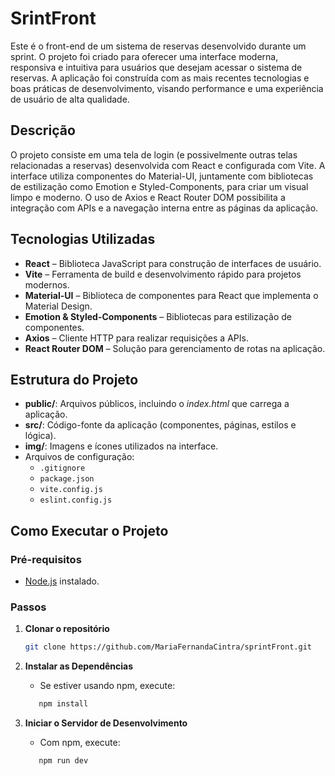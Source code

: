 # SrintFront

Este é o front-end de um sistema de reservas desenvolvido durante um sprint. O projeto foi criado para oferecer uma interface moderna, responsiva e intuitiva para usuários que desejam acessar o sistema de reservas. A aplicação foi construída com as mais recentes tecnologias e boas práticas de desenvolvimento, visando performance e uma experiência de usuário de alta qualidade.

## Descrição

O projeto consiste em uma tela de login (e possivelmente outras telas relacionadas a reservas) desenvolvida com React e configurada com Vite. A interface utiliza componentes do Material-UI, juntamente com bibliotecas de estilização como Emotion e Styled-Components, para criar um visual limpo e moderno. O uso de Axios e React Router DOM possibilita a integração com APIs e a navegação interna entre as páginas da aplicação.

## Tecnologias Utilizadas

- **React** – Biblioteca JavaScript para construção de interfaces de usuário.
- **Vite** – Ferramenta de build e desenvolvimento rápido para projetos modernos.
- **Material-UI** – Biblioteca de componentes para React que implementa o Material Design.
- **Emotion & Styled-Components** – Bibliotecas para estilização de componentes.
- **Axios** – Cliente HTTP para realizar requisições a APIs.
- **React Router DOM** – Solução para gerenciamento de rotas na aplicação.

## Estrutura do Projeto

- **public/**: Arquivos públicos, incluindo o _index.html_ que carrega a aplicação.
- **src/**: Código-fonte da aplicação (componentes, páginas, estilos e lógica).
- **img/**: Imagens e ícones utilizados na interface.
- Arquivos de configuração: 
  - `.gitignore`
  - `package.json`
  - `vite.config.js`
  - `eslint.config.js`

## Como Executar o Projeto

### Pré-requisitos

- [Node.js](https://nodejs.org/) instalado.

### Passos

1. **Clonar o repositório**
   ```bash
   git clone https://github.com/MariaFernandaCintra/sprintFront.git

2. **Instalar as Dependências**
   - Se estiver usando npm, execute:
    ```bash
       npm install
    ```

2. **Iniciar o Servidor de Desenvolvimento**
   - Com npm, execute:
    ```bash
       npm run dev
    ```
